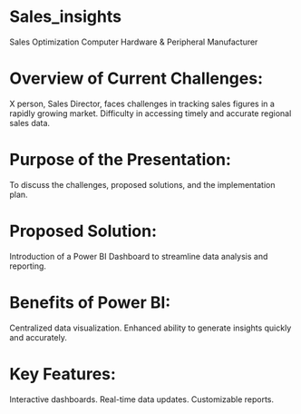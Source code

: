 # Sales_insights
Sales Optimization Computer Hardware &amp; Peripheral Manufacturer 

# Overview of Current Challenges:
X person, Sales Director, faces challenges in tracking sales figures in a rapidly growing market.
Difficulty in accessing timely and accurate regional sales data.

# Purpose of the Presentation:
To discuss the challenges, proposed solutions, and the implementation plan.

# Proposed Solution:
Introduction of a Power BI Dashboard to streamline data analysis and reporting.

# Benefits of Power BI:
Centralized data visualization.
Enhanced ability to generate insights quickly and accurately.

# Key Features:
Interactive dashboards.
Real-time data updates.
Customizable reports.





